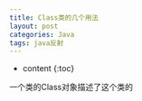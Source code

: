 ```yaml
---
title: Class类的几个用法
layout: post
categories: Java
tags: java反射
---
```

* content
{:toc}

一个类的Class对象描述了这个类的